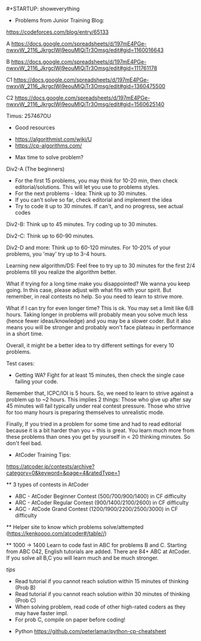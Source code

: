 #+STARTUP: showeverything
* Problems from Junior Training Blog:

https://codeforces.com/blog/entry/65133

A https://docs.google.com/spreadsheets/d/197mE4PGe-nwxvW_2116_JkrgclWj9eouMlQjTr3Omsg/edit#gid=1160016643

B https://docs.google.com/spreadsheets/d/197mE4PGe-nwxvW_2116_JkrgclWj9eouMlQjTr3Omsg/edit#gid=111761178

C1 https://docs.google.com/spreadsheets/d/197mE4PGe-nwxvW_2116_JkrgclWj9eouMlQjTr3Omsg/edit#gid=1360475500

C2 https://docs.google.com/spreadsheets/d/197mE4PGe-nwxvW_2116_JkrgclWj9eouMlQjTr3Omsg/edit#gid=1560625140

Timus: 257467OU

* Good resources
- https://algorithmist.com/wiki/U
- https://cp-algorithms.com/
  
* Max time to solve problem?

Div2-A (The beginners)
- For the first 15 problems, you may think for 10-20 min, then check
  editorial/solutions.  This will let you use to problems styles.
- For the next problems - Idea: Think up to 30 minutes.
- If you can't solve so far, check editorial and implement the idea
- Try to code it up to 30 minutes. If can't, and no progress, see
  actual codes
  
Div2-B: Think up to 45 minutes. Try coding up to 30 minutes.

Div2-C: Think up to 60-90 minutes.

Div2-D and more: Think up to 60-120 minutes. For 10-20% of your
problems, you 'may' try up to 3-4 hours.

Learning new algorithm/DS: Feel free to try up to 30 minutes for the
first 2/4 problems till you realize the algorithm better.

What if trying for a long time make you disappointed? We wanna you
keep going. In this case, please adjust with what fits with your
spirit. But remember, in real contests no help. So you need to learn
to strive more.

What if I can try for even longer time? This is ok. You may set a
limit like 6/8 hours. Taking longer in problems will probably mean you
solve much less (hence fewer ideas/knowledge) and you may be a slower
coder. But it also means you will be stronger and probably won't face
plateau in performance in a short time.

Overall, it might be a better idea to try different settings for every
10 problems.

Test cases:
- Getting WA? Fight for at least 15 minutes, then check the single
  case failing your code.
  
Remember that, ICPC/IOI is 5 hours. So, we need to learn to strive
against a problem up to ~2 hours. This implies 2 things: Those who
give up after say 45 minutes will fail typically under real contest
pressure. Those who strive for too many hours is preparing themselves
to unrealistic mode.

Finally, If you tried in a problem for some time and had to read
editorial because it is a bit harder than you = this is great. You
learn much more from these problems than ones you get by yourself in <
20 thinking minutes. So don't feel bad.

* AtCoder Training Tips:

https://atcoder.jp/contests/archive?category=0&keyword=&page=4&ratedType=1

** 3 types of contests in AtCoder
   - ABC - AtCoder Beginner Contest (500/700/900/1400) in CF difficulty
   - ARC - AtCoder Regular Contest (900/1400/2100/2600) in CF difficulty
   - AGC - AtCode Grand Contest (1200/1900/2200/2500/3000) in CF difficulty

** Helper site to know which problems solve/attempted
   (https://kenkoooo.com/atcoder#/table//)

** 1000 -> 1400
   Learn to code fast in ABC for problems B and C.
   Starting from ABC 042, English tutorials are added.
   There are 84+ ABC at AtCoder. If you solve all B,C
   you will learn much and be much stronger.

   *tips*
   - Read tutorial if you cannot reach solution within 15 minutes of thinking (Prob B)
   - Read tutorial if you cannot reach solution within 30 minutes of thinking (Prob C)
   - When solving problem, read code of other high-rated coders as they may have faster impl.
   - For prob C, compile on paper before coding!

* Python
  https://github.com/peterlamar/python-cp-cheatsheet
